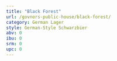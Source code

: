 ```yaml
---
title: "Black Forest"
url: /govnors-public-house/black-forest/
category: German Lager
style: German-Style Schwarzbier
abv: 0
ibu: 0
srm: 0
upc: 0
---
```


